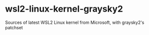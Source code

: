 # wsl2-linux-kernel-graysky2
Sources of latest WSL2 Linux kernel from Microsoft, with graysky2's patchset
